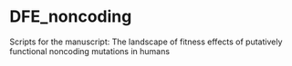 # DFE_noncoding
Scripts for the manuscript: The landscape of fitness effects of putatively functional noncoding mutations in humans
